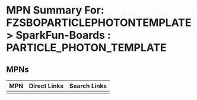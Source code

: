 



# MPN Summary For: FZSBOPARTICLEPHOTONTEMPLATE > SparkFun-Boards : PARTICLE_PHOTON_TEMPLATE

## MPNs
  

|MPN|Direct Links|Search Links|
| :--- | :--- | :--- |
||||
